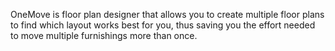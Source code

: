 OneMove is floor plan designer that allows you to create multiple floor plans to find which layout works best for you, thus saving you the effort needed to move multiple furnishings more than once.